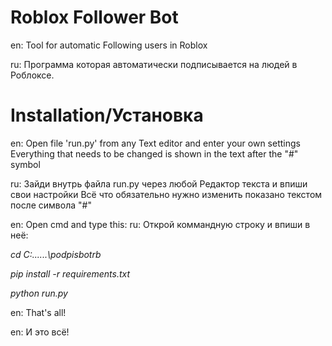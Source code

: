 # Roblox Follower Bot

en: Tool for automatic Following users in Roblox

ru: Программа которая автоматически подписывается на людей в Роблоксе.

# Installation/Установка

en: Open file 'run.py' from any Text editor and enter your own settings
Everything that needs to be changed is shown in the text after the "#" symbol

ru: Зайди внутрь файла run.py через любой Редактор текста и впиши свои настройки
Всё что обязательно нужно изменить показано текстом после символа "#"


en: Open cmd and type this:
ru: Открой коммандную строку и впиши в неё:


 *cd C:\...\...\podpisbotrb*

 *pip install -r requirements.txt*

 *python run.py*


en: That's all!

en: И это всё!

